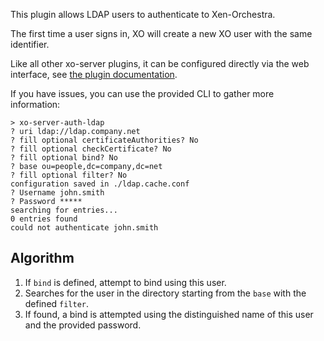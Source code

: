 This plugin allows LDAP users to authenticate to Xen-Orchestra.

The first time a user signs in, XO will create a new XO user with the
same identifier.

Like all other xo-server plugins, it can be configured directly via
the web interface, see [the plugin documentation](https://xen-orchestra.com/docs/plugins.html).

If you have issues, you can use the provided CLI to gather more
information:

```
> xo-server-auth-ldap
? uri ldap://ldap.company.net
? fill optional certificateAuthorities? No
? fill optional checkCertificate? No
? fill optional bind? No
? base ou=people,dc=company,dc=net
? fill optional filter? No
configuration saved in ./ldap.cache.conf
? Username john.smith
? Password *****
searching for entries...
0 entries found
could not authenticate john.smith
```

## Algorithm

1. If `bind` is defined, attempt to bind using this user.
2. Searches for the user in the directory starting from the `base`
   with the defined `filter`.
3. If found, a bind is attempted using the distinguished name of this
   user and the provided password.
